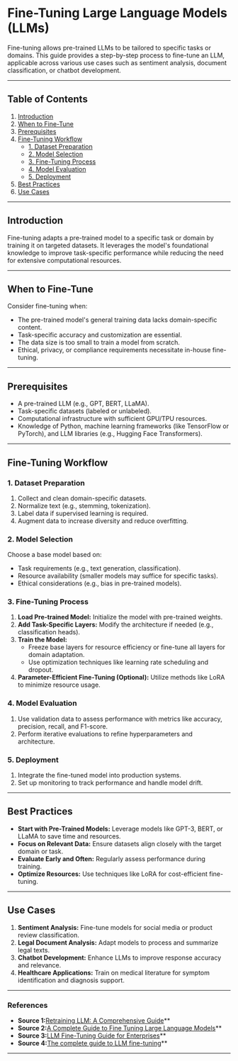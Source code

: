 # Fine-Tuning Large Language Models (LLMs)

Fine-tuning allows pre-trained LLMs to be tailored to specific tasks or domains. This guide provides a step-by-step process to fine-tune an LLM, applicable across various use cases such as sentiment analysis, document classification, or chatbot development.

---

## Table of Contents

1. [Introduction](#introduction)
2. [When to Fine-Tune](#when-to-fine-tune)
3. [Prerequisites](#prerequisites)
4. [Fine-Tuning Workflow](#fine-tuning-workflow)
   - [1. Dataset Preparation](#1-dataset-preparation)
   - [2. Model Selection](#2-model-selection)
   - [3. Fine-Tuning Process](#3-fine-tuning-process)
   - [4. Model Evaluation](#4-model-evaluation)
   - [5. Deployment](#5-deployment)
5. [Best Practices](#best-practices)
6. [Use Cases](#use-cases)

---

## Introduction

Fine-tuning adapts a pre-trained model to a specific task or domain by training it on targeted datasets. It leverages the model's foundational knowledge to improve task-specific performance while reducing the need for extensive computational resources.

---

## When to Fine-Tune

Consider fine-tuning when:

- The pre-trained model's general training data lacks domain-specific content.
- Task-specific accuracy and customization are essential.
- The data size is too small to train a model from scratch.
- Ethical, privacy, or compliance requirements necessitate in-house fine-tuning.

---

## Prerequisites

- A pre-trained LLM (e.g., GPT, BERT, LLaMA).
- Task-specific datasets (labeled or unlabeled).
- Computational infrastructure with sufficient GPU/TPU resources.
- Knowledge of Python, machine learning frameworks (like TensorFlow or PyTorch), and LLM libraries (e.g., Hugging Face Transformers).

---

## Fine-Tuning Workflow

### 1. Dataset Preparation

1. Collect and clean domain-specific datasets.
2. Normalize text (e.g., stemming, tokenization).
3. Label data if supervised learning is required.
4. Augment data to increase diversity and reduce overfitting.

### 2. Model Selection

Choose a base model based on:

- Task requirements (e.g., text generation, classification).
- Resource availability (smaller models may suffice for specific tasks).
- Ethical considerations (e.g., bias in pre-trained models).

### 3. Fine-Tuning Process

1. **Load Pre-trained Model:** Initialize the model with pre-trained weights.
2. **Add Task-Specific Layers:** Modify the architecture if needed (e.g., classification heads).
3. **Train the Model:**
   - Freeze base layers for resource efficiency or fine-tune all layers for domain adaptation.
   - Use optimization techniques like learning rate scheduling and dropout.
4. **Parameter-Efficient Fine-Tuning (Optional):** Utilize methods like LoRA to minimize resource usage.

### 4. Model Evaluation

1. Use validation data to assess performance with metrics like accuracy, precision, recall, and F1-score.
2. Perform iterative evaluations to refine hyperparameters and architecture.

### 5. Deployment

1. Integrate the fine-tuned model into production systems.
2. Set up monitoring to track performance and handle model drift.

---

## Best Practices

- **Start with Pre-Trained Models:** Leverage models like GPT-3, BERT, or LLaMA to save time and resources.
- **Focus on Relevant Data:** Ensure datasets align closely with the target domain or task.
- **Evaluate Early and Often:** Regularly assess performance during training.
- **Optimize Resources:** Use techniques like LoRA for cost-efficient fine-tuning.

---

## Use Cases

1. **Sentiment Analysis:** Fine-tune models for social media or product review classification.
2. **Legal Document Analysis:** Adapt models to process and summarize legal texts.
3. **Chatbot Development:** Enhance LLMs to improve response accuracy and relevance.
4. **Healthcare Applications:** Train on medical literature for symptom identification and diagnosis support.

---

### References

- **Source 1:**[Retraining LLM: A Comprehensive Guide](https://www.labellerr.com/blog/comprehensive-guide-for-fine-tuning-of-llms/)\*\*
- **Source 2:**[A Complete Guide to Fine Tuning Large Language Models](https://www.simform.com/blog/completeguide-finetuning-llm/)\*\*
- **Source 3:**[LLM Fine-Tuning Guide for Enterprises](https://research.aimultiple.com/llm-fine-tuning/)\*\*
- **Source 4:**[The complete guide to LLM fine-tuning](https://bdtechtalks.com/2023/07/10/llm-fine-tuning/)\*\*

---
